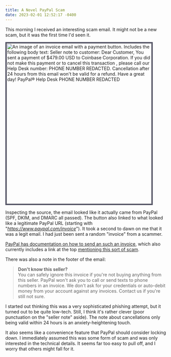 ```yaml
---
title: A Novel PayPal Scam
date: 2023-02-01 12:52:17 -0400
---
```


This morning I received an interesting scam email. It might not be a new scam, but it was the first time I'd seen it.

<img src="https://anderegg.s3.amazonaws.com/paypal-scam.png" width="454" height="502" style="margin: auto; border: 4px solid #556;" alt="An image of an invoice email with a payment button. Includes the following body text: Seller note to customer: Dear Customer, You sent a payment of $479.00 USD to Coinbase Corporation. If you did not make this payment or to cancel this transaction , please call our Help Desk number: PHONE NUMBER REDACTED. Cancellation after 24 hours from this email won't be valid for a refund. Have a great day! PayPal® Help Desk PHONE NUMBER REDACTED">

Inspecting the source, the email looked like it actually came from PayPal (SPF, DKIM, and DMARC all passed). The button also linked to what looked like a legitimate PayPal URL (starting with "*https://www.paypal.com/invoice*"). It took a second to dawn on me that it was a legit email. I had just been sent a random "invoice" from a scammer.

[PayPal has documentation on how to send an such an invoice](https://www.paypal.com/us/cshelp/article/how-do-i-create-and-send-an-invoice-help319), which also currently includes a link at the top [mentioning this sort of scam](https://www.paypal.com/us/cshelp/article/Help201#Invoice).

There was also a note in the footer of the email:

> **Don't know this seller?**<br>
> You can safely ignore this invoice if you're not buying anything from this seller. PayPal won't ask you to call or send texts to phone numbers in an invoice. We don't ask for your credentials or auto-debit money from your account against any invoices. Contact us if you're still not sure.

I started out thinking this was a very sophisticated phishing attempt, but it turned out to be quite low-tech. Still, I think it's rather clever (poor punctuation on the "seller note" aside). The note about cancellations only being valid within 24 hours is an anxiety-heightening touch.

It also seems like a convenience feature that PayPal should consider locking down. I immediately assumed this was some form of scam and was only interested in the technical details. It seems far too easy to pull off, and I worry that others might fall for it.
